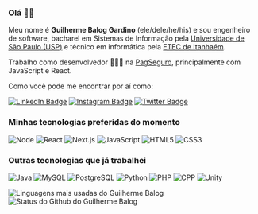 ### Olá 👋🏾

Meu nome é **Guilherme Balog Gardino** (ele/dele/he/his) e sou engenheiro de software, bacharel em Sistemas de Informação pela [Universidade de São Paulo (USP)](https://www5.usp.br/) e técnico em informática pela [ETEC de Itanhaém](https://www.etecitanhaem.com.br/).

Trabalho como desenvolvedor 👨🏾‍💻 na [PagSeguro](https://pagseguro.uol.com.br/), principalmente com JavaScript e React.

Como você pode me encontrar por aí como:

[![LinkedIn Badge](https://img.shields.io/badge/-%2Fin%2Fguilhermebalog-blue?style=social&logo=Linkedin&logoColor=282a36&link=https://www.linkedin.com/in/guilhermebalog/)](https://www.linkedin.com/in/guilhermebalog/)
[![Instagram Badge](https://img.shields.io/badge/-%2Fguilhermebalog-blue?style=social&logo=Instagram&logoColor=282a36&link=https://www.instagram.com/guilhermebalog/)](https://www.instagram.com/guilhermebalog/)
[![Twitter Badge](https://img.shields.io/badge/-%2Fguibalog-blue?style=social&logo=Twitter&logoColor=282a36&link=https://twitter.com/guibalog)](https://twitter.com/guibalog)

### Minhas tecnologias preferidas do momento

![Node](https://img.shields.io/badge/-Node.js-0d1117?style=for-the-badge&logo=node.js&logoColor=50fa7b)
![React](https://img.shields.io/badge/-React-0d1117?style=for-the-badge&logo=react&logoColor=50fa7b)
![Next.js](https://img.shields.io/badge/-Next.js-0d1117?style=for-the-badge&logo=next.js&logoColor=50fa7b)
![JavaScript](https://img.shields.io/badge/-JavaScript-0d1117?style=for-the-badge&logo=javascript&logoColor=50fa7b)
![HTML5](https://img.shields.io/badge/-HTML5-0d1117?style=for-the-badge&logo=html5&logoColor=50fa7b)
![CSS3](https://img.shields.io/badge/-CSS3-0d1117?style=for-the-badge&logo=css3&logoColor=50fa7b)

### Outras tecnologias que já trabalhei

![Java](https://img.shields.io/badge/-Java-0d1117?style=flat-square&logo=java&logoColor=f8f8f2)
![MySQL](https://img.shields.io/badge/-MySQL-0d1117?style=flat-square&logo=mysql&logoColor=f8f8f2)
![PostgreSQL](https://img.shields.io/badge/-PostgreSQL-0d1117?style=flat-square&logo=postgreSQL&logoColor=f8f8f2)
![Python](https://img.shields.io/badge/-Python-0d1117?style=flat-square&logo=python&logoColor=f8f8f2)
![PHP](https://img.shields.io/badge/-PHP-0d1117?style=flat-square&logo=php&logoColor=f8f8f2)
![CPP](https://img.shields.io/badge/-C++-0d1117?style=flat-square&logo=c%2B%2B&logoColor=f8f8f2)
![Unity](https://img.shields.io/badge/-Unity-0d1117?style=flat-square&logo=unity&logoColor=f8f8f2)

<!-- Coloquei grudado assim pra ficar na mesma linha -->
![Linguagens mais usadas do Guilherme Balog](https://github-readme-stats.vercel.app/api/top-langs/?username=guilhermebalog&theme=github_dark&layout=compact&hide_border=true&custom_title=Minhas%20linguagens%20mais%20usadas&langs_count=6) ![Status do Github do Guilherme Balog](https://github-readme-stats.vercel.app/api?username=guilhermebalog&theme=github_dark&show_icons=true&layout=compact&hide_title=true&hide_rank=true&include_all_commits=true&hide_border=true&count_private=true&disable_animations=true)

<!--
**GuilhermeBalog/guilhermebalog** is a ✨ _special_ ✨ repository because its `README.md` (this file) appears on your GitHub profile.

Here are some ideas to get you started:

- 🔭 I’m currently working on ...
- 🌱 I’m currently learning ...
- 👯 I’m looking to collaborate on ...
- 🤔 I’m looking for help with ...
- 💬 Ask me about ...
- 📫 How to reach me: ...
- 😄 Pronouns: ...
- ⚡ Fun fact: ...
-->
